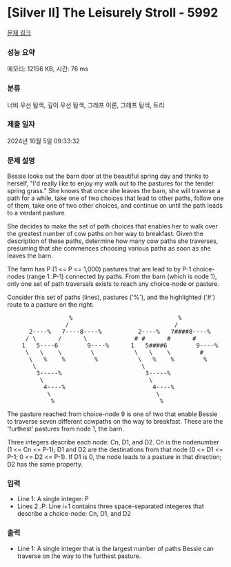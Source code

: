 # [Silver II] The Leisurely Stroll - 5992 

[문제 링크](https://www.acmicpc.net/problem/5992) 

### 성능 요약

메모리: 12156 KB, 시간: 76 ms

### 분류

너비 우선 탐색, 깊이 우선 탐색, 그래프 이론, 그래프 탐색, 트리

### 제출 일자

2024년 10월 5일 09:33:32

### 문제 설명

<p>Bessie looks out the barn door at the beautiful spring day and thinks to herself, "I'd really like to enjoy my walk out to the pastures for the tender spring grass." She knows that once she leaves the barn, she will traverse a path for a while, take one of two choices that lead to other paths, follow one of them, take one of two other choices, and continue on until the path leads to a verdant pasture.</p>

<p>She decides to make the set of path choices that enables her to walk over the greatest number of cow paths on her way to breakfast. Given the description of these paths, determine how many cow paths she traverses, presuming that she commences choosing various paths as soon as she leaves the barn.</p>

<p>The farm has P (1 <= P <= 1,000) pastures that are lead to by P-1 choice-nodes (range 1..P-1) connected by paths. From the barn (which is node 1), only one set of path traversals exists to reach any choice-node or pasture.</p>

<p>Consider this set of paths (lines), pastures ('%'), and the highlighted ('#') route to a pasture on the right:</p>

<pre>                 %                             %
                /                             /
      2----%   7----8----%          2----%   7####8----%
     / \      /      \             # #      #      #
    1   5----6        9----%      1   5####6        9----%
     \   \    \        \           \   \    \        #
      \   %    %        %           \   %    %        %
       \                             \
        3-----%                       3-----%
         \                             \
          4----%                        4----%
           \                             \
            %                             %</pre>

<p>The pasture reached from choice-node 9 is one of two that enable Bessie to traverse seven different cowpaths on the way to breakfast. These are the 'furthest' pastures from node 1, the barn.</p>

<p>Three integers describe each node: Cn, D1, and D2. Cn is the nodenumber (1 <= Cn <= P-1); D1 and D2 are the destinations from that node (0 <= D1 <= P-1; 0 <= D2 <= P-1). If D1 is 0, the node leads to a pasture in that direction; D2 has the same property.</p>

### 입력 

 <ul>
	<li>Line 1: A single integer: P</li>
	<li>Lines 2..P: Line i+1 contains three space-separated integeres that describe a choice-node: Cn, D1, and D2</li>
</ul>

<p> </p>

### 출력 

 <ul>
	<li>Line 1: A single integer that is the largest number of paths Bessie can traverse on the way to the furthest pasture.</li>
</ul>

<p> </p>

